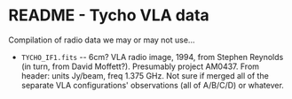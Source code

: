 README - Tycho VLA data
=======================

Compilation of radio data we may or may not use...

* `TYCHO_IF1.fits` -- 6cm? VLA radio image, 1994, from Stephen Reynolds (in
  turn, from David Moffett?).  Presumably project AM0437.
  From header: units Jy/beam, freq 1.375 GHz.  Not sure if merged all of the
  separate VLA configurations' observations (all of A/B/C/D) or whatever.
